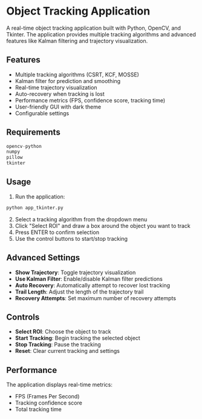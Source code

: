 # Object Tracking Application

A real-time object tracking application built with Python, OpenCV, and Tkinter. The application provides multiple tracking algorithms and advanced features like Kalman filtering and trajectory visualization.

## Features

- Multiple tracking algorithms (CSRT, KCF, MOSSE)
- Kalman filter for prediction and smoothing
- Real-time trajectory visualization
- Auto-recovery when tracking is lost
- Performance metrics (FPS, confidence score, tracking time)
- User-friendly GUI with dark theme
- Configurable settings

## Requirements

```python
opencv-python
numpy
pillow
tkinter
```

## Usage

1. Run the application:
```bash
python app_tkinter.py
```

2. Select a tracking algorithm from the dropdown menu
3. Click "Select ROI" and draw a box around the object you want to track
4. Press ENTER to confirm selection
5. Use the control buttons to start/stop tracking

## Advanced Settings

- **Show Trajectory**: Toggle trajectory visualization
- **Use Kalman Filter**: Enable/disable Kalman filter predictions
- **Auto Recovery**: Automatically attempt to recover lost tracking
- **Trail Length**: Adjust the length of the trajectory trail
- **Recovery Attempts**: Set maximum number of recovery attempts

## Controls

- **Select ROI**: Choose the object to track
- **Start Tracking**: Begin tracking the selected object
- **Stop Tracking**: Pause the tracking
- **Reset**: Clear current tracking and settings

## Performance

The application displays real-time metrics:
- FPS (Frames Per Second)
- Tracking confidence score
- Total tracking time
